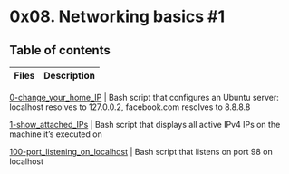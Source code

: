 # 0x08. Networking basics #1

## Table of contents
Files | Description
----- | -----------

[0-change_your_home_IP](./0-change_your_home_IP) | Bash script that configures an Ubuntu server: localhost resolves to 127.0.0.2, facebook.com resolves to 8.8.8.8

[1-show_attached_IPs](./1-show_attached_IPs) | Bash script that displays all active IPv4 IPs on the machine it’s executed on

[100-port_listening_on_localhost](./100-port_listening_on_localhost) | Bash script that listens on port 98 on localhost
